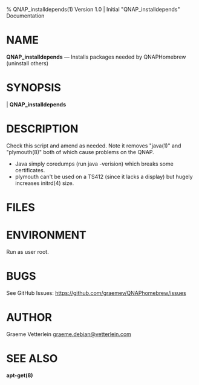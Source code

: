 % QNAP_installdepends(1) Version 1.0 | Initial "QNAP_installdepends" Documentation

NAME
====

**QNAP_installdepends** — Installs packages needed by QNAPHomebrew (uninstall others)

SYNOPSIS
========

| **QNAP_installdepends** 

DESCRIPTION
===========

Check this script and amend as needed. Note it removes "java(1)" and "plymouth(8)" both
of which cause problems on the QNAP.

- Java simply coredumps (run java -verision)  which breaks some certificates.
- plymouth can't be used on a TS412 (since it lacks a display) but hugely
  increases initrd(4) size.


FILES
=====


ENVIRONMENT
===========

Run as user root.

BUGS
====

See GitHub Issues: https://github.com/graemev/QNAPhomebrew/issues

AUTHOR
======

Graeme Vetterlein <graeme.debian@vetterlein.com>

SEE ALSO
========

**apt-get(8)**
